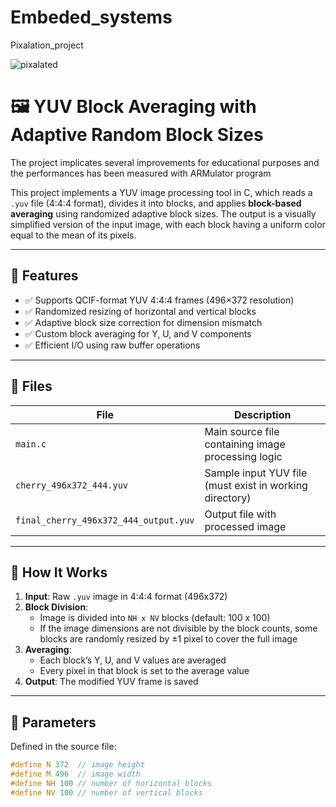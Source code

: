 # Embeded_systems
Pixalation_project

![pixalated](https://user-images.githubusercontent.com/115305797/209630743-23c1bbda-3ded-44a9-bcdd-474b12ce78c1.png)


# 🖼️ YUV Block Averaging with Adaptive Random Block Sizes

The project implicates several improvements for educational purposes and the performances has been measured with ARMulator program

This project implements a YUV image processing tool in C, which reads a `.yuv` file (4:4:4 format), divides it into blocks, and applies **block-based averaging** using randomized adaptive block sizes. The output is a visually simplified version of the input image, with each block having a uniform color equal to the mean of its pixels.

---

## 📌 Features

- ✅ Supports QCIF-format YUV 4:4:4 frames (496×372 resolution)
- ✅ Randomized resizing of horizontal and vertical blocks
- ✅ Adaptive block size correction for dimension mismatch
- ✅ Custom block averaging for Y, U, and V components
- ✅ Efficient I/O using raw buffer operations

---

## 📂 Files

| File | Description |
|------|-------------|
| `main.c` | Main source file containing image processing logic |
| `cherry_496x372_444.yuv` | Sample input YUV file (must exist in working directory) |
| `final_cherry_496x372_444_output.yuv` | Output file with processed image |

---

## 🧠 How It Works

1. **Input**: Raw `.yuv` image in 4:4:4 format (496x372)
2. **Block Division**:
   - Image is divided into `NH x NV` blocks (default: 100 x 100)
   - If the image dimensions are not divisible by the block counts, some blocks are randomly resized by ±1 pixel to cover the full image
3. **Averaging**:
   - Each block’s Y, U, and V values are averaged
   - Every pixel in that block is set to the average value
4. **Output**: The modified YUV frame is saved

---

## 🔧 Parameters

Defined in the source file:

```c
#define N 372  // image height
#define M 496  // image width
#define NH 100 // number of horizontal blocks
#define NV 100 // number of vertical blocks
